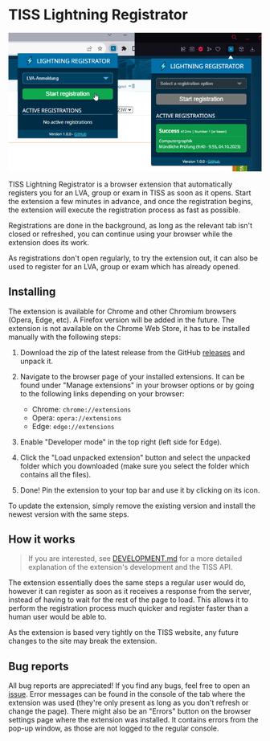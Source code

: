 # TISS Lightning Registrator

![Screenshot of the extension being shown in two different browsers](images/Screenshots.png)

TISS Lightning Registrator is a browser extension that automatically registers you for an LVA, group or exam in TISS as soon as it opens. Start the extension a few minutes in advance, and once the registration begins, the extension will execute the registration process as fast as possible.

Registrations are done in the background, as long as the relevant tab isn't closed or refreshed, you can continue using your browser while the extension does its work.

As registrations don't open regularly, to try the extension out, it can also be used to register for an LVA, group or exam which has already opened.

## Installing

The extension is available for Chrome and other Chromium browsers (Opera, Edge, etc). A Firefox version will be added in the future. The extension is not available on the Chrome Web Store, it has to be installed manually with the following steps:

1. Download the zip of the latest release from the GitHub [releases](https://github.com/The-breakbar/TISS-Lightning-Registrator/releases) and unpack it.
2. Navigate to the browser page of your installed extensions. It can be found under "Manage extensions" in your browser options or by going to the following links depending on your browser:

   - Chrome: `chrome://extensions`
   - Opera: `opera://extensions`
   - Edge: `edge://extensions`

3. Enable "Developer mode" in the top right (left side for Edge).
4. Click the "Load unpacked extension" button and select the unpacked folder which you downloaded (make sure you select the folder which contains all the files).
5. Done! Pin the extension to your top bar and use it by clicking on its icon.

To update the extension, simply remove the existing version and install the newest version with the same steps.

## How it works

> If you are interested, see [DEVELOPMENT.md](DEVELOPMENT.md) for a more detailed explanation of the extension's development and the TISS API.

The extension essentially does the same steps a regular user would do, however it can register as soon as it receives a response from the server, instead of having to wait for the rest of the page to load. This allows it to perform the registration process much quicker and register faster than a human user would be able to.

As the extension is based very tightly on the TISS website, any future changes to the site may break the extension.

## Bug reports

All bug reports are appreciated! If you find any bugs, feel free to open an [issue](https://github.com/The-breakbar/TISS-Lightning-Registrator/issues). Error messages can be found in the console of the tab where the extension was used (they're only present as long as you don't refresh or change the page). There might also be an "Errors" button on the browser settings page where the extension was installed. It contains errors from the pop-up window, as those are not logged to the regular console.
